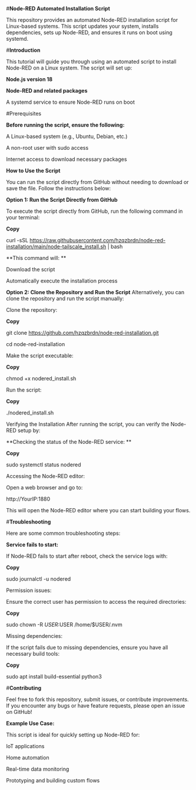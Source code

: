 #**Node-RED Automated Installation Script**

This repository provides an automated Node-RED installation script for Linux-based systems. This script updates your system, installs dependencies, sets up Node-RED, and ensures it runs on boot using systemd.

#**Introduction**

This tutorial will guide you through using an automated script to install Node-RED on a Linux system. The script will set up:

**Node.js version 18**


**Node-RED and related packages**


A systemd service to ensure Node-RED runs on boot

#Prerequisites

**Before running the script, ensure the following:**

A Linux-based system (e.g., Ubuntu, Debian, etc.)

A non-root user with sudo access

Internet access to download necessary packages

**How to Use the Script**

You can run the script directly from GitHub without needing to download or save the file. Follow the instructions below:

****Option 1**: Run the Script Directly from GitHub**

To execute the script directly from GitHub, run the following command in your terminal:


**Copy**

curl -sSL https://raw.githubusercontent.com/hzqzbrdn/node-red-installation/main/node-tailscale_install.sh | bash


**This command will:
**

Download the script

Automatically execute the installation process

**Option 2: Clone the Repository and Run the Script**
Alternatively, you can clone the repository and run the script manually:

Clone the repository:

**Copy**

git clone https://github.com/hzqzbrdn/node-red-installation.git

cd node-red-installation

Make the script executable:


**Copy**

chmod +x nodered_install.sh

Run the script:


**Copy**

./nodered_install.sh

Verifying the Installation
After running the script, you can verify the Node-RED setup by:

**Checking the status of the Node-RED service:
**

**Copy**

sudo systemctl status nodered


Accessing the Node-RED editor:

Open a web browser and go to:


http://YourIP:1880

This will open the Node-RED editor where you can start building your flows.

#**Troubleshooting**

Here are some common troubleshooting steps:

**Service fails to start:**

If Node-RED fails to start after reboot, check the service logs with:


**Copy**

sudo journalctl -u nodered

Permission issues:

Ensure the correct user has permission to access the required directories:


**Copy**

sudo chown -R $USER:$USER /home/$USER/.nvm

Missing dependencies:

If the script fails due to missing dependencies, ensure you have all necessary build tools:


**Copy**

sudo apt install build-essential python3


#**Contributing**

Feel free to fork this repository, submit issues, or contribute improvements. If you encounter any bugs or have feature requests, please open an issue on GitHub!

**Example Use Case:**

This script is ideal for quickly setting up Node-RED for:

IoT applications

Home automation

Real-time data monitoring

Prototyping and building custom flows
